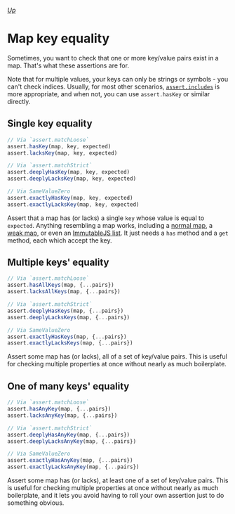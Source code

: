 [*Up*](./README.md)

# Map key equality

Sometimes, you want to check that one or more key/value pairs exist in a map. That's what these assertions are for.

Note that for multiple values, your keys can only be strings or symbols - you can't check indices. Usually, for most other scenarios, [`assert.includes`](../include.md) is more appropriate, and when not, you can use `assert.hasKey` or similar directly.

## Single key equality

```js
// Via `assert.matchLoose`
assert.hasKey(map, key, expected)
assert.lacksKey(map, key, expected)

// Via `assert.matchStrict`
assert.deeplyHasKey(map, key, expected)
assert.deeplyLacksKey(map, key, expected)

// Via SameValueZero
assert.exactlyHasKey(map, key, expected)
assert.exactlyLacksKey(map, key, expected)
```

Assert that a map has (or lacks) a single `key` whose value is equal to `expected`. Anything resembling a map works, including a [normal map](https://developer.mozilla.org/en-US/docs/Web/JavaScript/Reference/Global_Objects/Map), a [weak map](https://developer.mozilla.org/en-US/docs/Web/JavaScript/Reference/Global_Objects/WeakMap), or even an [ImmutableJS list](https://facebook.github.io/immutable-js/docs/#/List). It just needs a `has` method and a `get` method, each which accept the key.

## Multiple keys' equality

```js
// Via `assert.matchLoose`
assert.hasAllKeys(map, {...pairs})
assert.lacksAllKeys(map, {...pairs})

// Via `assert.matchStrict`
assert.deeplyHasKeys(map, {...pairs})
assert.deeplyLacksKeys(map, {...pairs})

// Via SameValueZero
assert.exactlyHasKeys(map, {...pairs})
assert.exactlyLacksKeys(map, {...pairs})
```

Assert some map has (or lacks), all of a set of key/value pairs. This is useful for checking multiple properties at once without nearly as much boilerplate.

## One of many keys' equality

```js
// Via `assert.matchLoose`
assert.hasAnyKey(map, {...pairs})
assert.lacksAnyKey(map, {...pairs})

// Via `assert.matchStrict`
assert.deeplyHasAnyKey(map, {...pairs})
assert.deeplyLacksAnyKey(map, {...pairs})

// Via SameValueZero
assert.exactlyHasAnyKey(map, {...pairs})
assert.exactlyLacksAnyKey(map, {...pairs})
```

Assert some map has (or lacks), at least one of a set of key/value pairs. This is useful for checking multiple properties at once without nearly as much boilerplate, and it lets you avoid having to roll your own assertion just to do something obvious.
